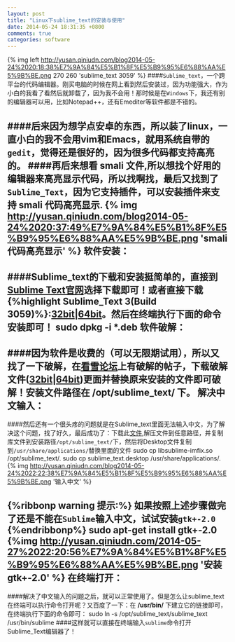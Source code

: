 ```yaml
---
layout: post
title: "Linux下sublime_text的安装与使用"
date: 2014-05-24 18:31:35 +0800
comments: true
categories: software
---
```

{% img left http://yusan.qiniudn.com/blog2014-05-24%2020:18:38%E7%9A%84%E5%B1%8F%E5%B9%95%E6%88%AA%E5%9B%BE.png 270 260 'sublime_text 3059' %}
####`Sublime_text`，一个跨平台的代码编辑器。刚买电脑的时候在网上看到然后安装过，因为功能强大，作为小白的我看了看然后就卸载了，因为我不会用！那时候是在`Windows`下，我还有别的编辑器可以用，比如Notepad++，还有Emediter等软件都是不错的。
<!--more-->
####后来因为想学点安卓的东西，所以装了linux，一直小白的我不会用vim和Emacs，就用系统自带的`gedit`，觉得还是很好的，因为很多代码都支持高亮的。
####再后来想看 **smali** 文件,所以想找个好用的编辑器来高亮显示代码，所以找啊找，最后又找到了`Sublime_Text`，因为它支持插件，可以安装插件来支持 **smali** 代码高亮显示.
{% img http://yusan.qiniudn.com/blog2014-05-24%2020:37:49%E7%9A%84%E5%B1%8F%E5%B9%95%E6%88%AA%E5%9B%BE.png 'smali代码高亮显示' %}
软件安装：
----
####Sublime_text的下载和安装挺简单的，直接到[Sublime Text官网](http://www.sublimetext.com/)选择下载即可！或者直接下载{%highlight Sublime_Text 3(Build 3059)%}:[32bit](http://c758482.r82.cf2.rackcdn.com/sublime-text_build-3059_i386.deb)|[64bit](http://c758482.r82.cf2.rackcdn.com/sublime-text_build-3059_amd64.deb)。然后在终端执行下面的命令安装即可！
    sudo dpkg -i *.deb
软件破解：
----
####因为软件是收费的（可以无限期试用），所以又找了一下破解，在[看雪论坛](http://bbs.pediy.com/showthread.php?t=182774)上有破解的帖子，下载破解文件([32bit](http://yun.baidu.com/share/link?shareid=3756674317&uk=2986591212)|[64bit](http://yun.baidu.com/share/link?shareid=3762073257&uk=2986591212))更面并替换原来安装的文件即可破解！安装文件路径在 **/opt/sublime_text/** 下。
解决中文输入：
----
####然后还有一个很头疼的问题就是在Sublime_text里面无法输入中文，为了解决这个问题，找了好久，最后成功了：下载此[文件](http://yusan.qiniudn.com/Sublime_Text_imfix.tar),解压文件到任意路径，并复制库文件到安装路径`/opt/sublime_text/`下，然后将Desktop文件复制到`/usr/share/applications/`替换里面的文件
    sudo cp libsublime-imfix.so /opt/sublime_text/.
    sudo cp sublime_text.desktop  /usr/share/applications/.
{% img http://yusan.qiniudn.com/blog2014-05-24%2022:22:38%E7%9A%84%E5%B1%8F%E5%B9%95%E6%88%AA%E5%9B%BE.png '输入中文' %}

{%ribbonp warning 提示:%}
如果按照上述步骤做完了还是不能在`Sublime`输入中文，试试安装`gtk+-2.0`
{%endribbonp%}
    sudo apt-get install gtk+-2.0
{%img http://yusan.qiniudn.com/2014-05-27%2022:20:56%E7%9A%84%E5%B1%8F%E5%B9%95%E6%88%AA%E5%9B%BE.png '安装gtk+-2.0' %}
在终端打开：
----
####解决了中文输入的问题之后，就可以正常使用了。但是怎么让sublime_text在终端可以执行命令打开呢？又百度了一下：在 **/usr/bin/** 下建立它的链接即可，在终端执行下面的命令即可：
    sudo ln -s /opt/sublime_text/sublime_text /usr/bin/sublime
####这样就可以直接在终端输入``sublime``命令打开Sublime_Text编辑器了！